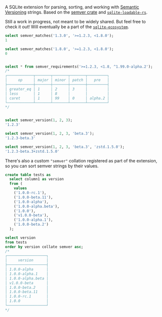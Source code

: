 A SQLite extension for parsing, sorting, and working with [Semantic Versioning](https://semver.org/) strings. Based on the [semver crate](https://crates.io/crates/semver) and [`sqlite-loadable-rs`](https://github.com/asg017/sqlite-loadable-rs).

Still a work in progress, not meant to be widely shared. But feel free to check it out! Will eventually be a part of the [`sqlite-ecosystem`](https://github.com/asg017/sqlite-ecosystem).

```sql
select semver_matches('1.3.0', '>=1.2.3, <1.8.0');
1

select semver_matches('1.8.0', '>=1.2.3, <1.8.0');
0


select * from semver_requirements('>=1.2.3, <1.8, ^1.99.0-alpha.2');
/*
┌────────────┬───────┬───────┬───────┬─────────┐
│     op     │ major │ minor │ patch │   pre   │
├────────────┼───────┼───────┼───────┼─────────┤
│ greater_eq │ 1     │ 2     │ 3     │         │
│ less       │ 1     │ 8     │       │         │
│ caret      │ 1     │ 99    │ 0     │ alpha.2 │
└────────────┴───────┴───────┴───────┴─────────┘
*/


select semver_version(1, 2, 3);
'1.2.3'

select semver_version(1, 2, 3, 'beta.3');
'1.2.3-beta.3'

select semver_version(1, 2, 3, 'beta.3', 'zstd.1.5.0');
'1.2.3-beta.3+zstd.1.5.0'
```

There's also a custom `"semver"` collation registered as part of the extension, so you can sort semver strings by their values.

```sql
create table tests as
  select column1 as version
  from (
    values
    ('1.0.0-rc.1'),
    ('1.0.0-beta.11'),
    ('1.0.0-alpha'),
    ('1.0.0-alpha.beta'),
    ('1.0.0'),
    ('v1.0.0-beta'),
    ('1.0.0-alpha.1'),
    ('1.0.0-beta.2')
  );

select version
from tests
order by version collate semver asc;
/*
┌──────────────────┐
│     version      │
├──────────────────┤
│ 1.0.0-alpha      │
│ 1.0.0-alpha.1    │
│ 1.0.0-alpha.beta │
│ v1.0.0-beta      │
│ 1.0.0-beta.2     │
│ 1.0.0-beta.11    │
│ 1.0.0-rc.1       │
│ 1.0.0            │
└──────────────────┘
*/
```
